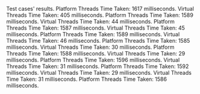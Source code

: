 Test cases' results. 
Platform Threads Time Taken: 1617 milliseconds. 
Virtual Threads Time Taken: 405 milliseconds. 
Platform Threads Time Taken: 1589 milliseconds. 
Virtual Threads Time Taken: 44 milliseconds. 
Platform Threads Time Taken: 1587 milliseconds. 
Virtual Threads Time Taken: 45 milliseconds. 
Platform Threads Time Taken: 1589 milliseconds. 
Virtual Threads Time Taken: 46 milliseconds. 
Platform Threads Time Taken: 1585 milliseconds. 
Virtual Threads Time Taken: 30 milliseconds. 
Platform Threads Time Taken: 1588 milliseconds. 
Virtual Threads Time Taken: 29 milliseconds. 
Platform Threads Time Taken: 1596 milliseconds. 
Virtual Threads Time Taken: 31 milliseconds. 
Platform Threads Time Taken: 1592 milliseconds. 
Virtual Threads Time Taken: 29 milliseconds. 
Virtual Threads Time Taken: 31 milliseconds. 
Platform Threads Time Taken: 1586 milliseconds. 
